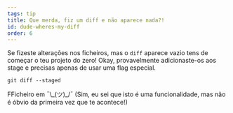 ```yaml
---
tags: tip
title: Que merda, fiz um diff e não aparece nada?!
id: dude-wheres-my-diff
order: 6
---
```


Se fizeste alterações nos ficheiros, mas o `diff` aparece vazio tens de começar o teu projeto do zero! Okay, provavelmente adicionaste-os aos stage e precisas apenas de usar uma flag especial.

```git
git diff --staged
```

FFicheiro em &macr;\\\_(ツ)\_/&macr; (Sim, eu sei que isto é uma funcionalidade, mas não é óbvio da primeira vez que te acontece!)
